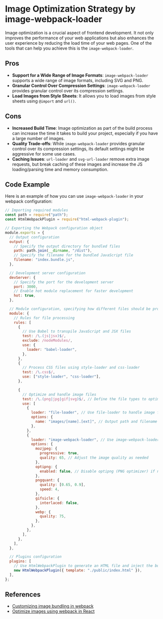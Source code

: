 # Image Optimization Strategy by image-webpack-loader

Image optimization is a crucial aspect of frontend development. It not only improves the performance of your web applications but also enhances the user experience by reducing the load time of your web pages. One of the tools that can help you achieve this is the `image-webpack-loader`.

## Pros

- **Support for a Wide Range of Image Formats**: `image-webpack-loader` supports a wide range of image formats, including SVG and PNG.
- **Granular Control Over Compression Settings**: `image-webpack-loader` provides granular control over its compression settings.
- **Load Images from Style Sheets**: It allows you to load images from style sheets using `@import` and `url()`.

## Cons

- **Increased Build Time**: Image optimization as part of the build process can increase the time it takes to build your project, especially if you have a large number of images.
- **Quality Trade-offs**: While `image-webpack-loader` provides granular control over its compression settings, its default settings might be aggressive for some use cases.
- **Caching Issues**: `url-loader` and `svg-url-loader` remove extra image requests, but break caching of these images and increase the JS loading/parsing time and memory consumption.

## Code Example

Here is an example of how you can use `image-webpack-loader` in your webpack configuration:

```javascript
// Importing required modules
const path = require("path");
const HtmlWebpackPlugin = require("html-webpack-plugin");

// Exporting the Webpack configuration object
module.exports = {
  // Output configuration
  output: {
    // Specify the output directory for bundled files
    path: path.join(__dirname, "/dist"),
    // Specify the filename for the bundled JavaScript file
    filename: "index.bundle.js",
  },

  // Development server configuration
  devServer: {
    // Specify the port for the development server
    port: 3000,
    // Enable hot module replacement for faster development
    hot: true,
  },

  // Module configuration, specifying how different files should be processed
  module: {
    // Rules for file processing
    rules: [
      {
        // Use Babel to transpile JavaScript and JSX files
        test: /\.(js|jsx)$/,
        exclude: /nodeModules/,
        use: {
          loader: "babel-loader",
        },
      },
      {
        // Process CSS files using style-loader and css-loader
        test: /\.css$/,
        use: ["style-loader", "css-loader"],
      },

      {
        // Optimize and handle image files
        test: /\.(png|jpg|gif|svg)$/, // Define the file types to optimize
        use: [
          {
            loader: "file-loader", // Use file-loader to handle image files
            options: {
              name: "images/[name].[ext]", // Output path and filename
            },
          },
          {
            loader: "image-webpack-loader", // Use image-webpack-loader for image optimization
            options: {
              mozjpeg: {
                progressive: true,
                quality: 65, // Adjust the image quality as needed
              },
              optipng: {
                enabled: false, // Disable optipng (PNG optimizer) if not needed
              },
              pngquant: {
                quality: [0.65, 0.9],
                speed: 4,
              },
              gifsicle: {
                interlaced: false,
              },
              webp: {
                quality: 75,
              },
            },
          },
        ],
      },
    ],
  },

  // Plugins configuration
  plugins: [
    // Use HtmlWebpackPlugin to generate an HTML file and inject the bundled script
    new HtmlWebpackPlugin({ template: "./public/index.html" }),
  ],
};
```

## References

- [Customizing image bundling in webpack](https://cloudinary.com/blog/guest_post/customizing-image-bundling-in-webpack-using-asset-modules)
- [Optimize images using webpack in React](https://cloudinary.com/blog/guest_post/optimize-images-using-webpack-in-react#project_setup_and_installation)